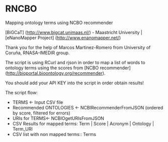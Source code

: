 RNCBO
======

Mapping ontology terms using NCBO recommender

[BiGCaT] (http://www.bigcat.unimaas.nl/) - Maastricht University |  [eNanoMapper Project] (http://www.enanomapper.net/)

Thank you for the help of Marcos Martinez-Romero from University of Coruña, RNASA-IMEDIR group.

The script is using RCurl and rjson in order to map a list of words to ontology terms using the scores from [NCBO recommender] (http://bioportal.bioontology.org/recommender).

You should add your API KEY into the script in order obtain results!

The script flow:
- TERMS <- Input CSV file
- Recommended ONTOLOGIES <- NCBIRecommenderFromJSON (ordered by score, filtered for errors)
- URIs for TERMS<- NCBIOgetURIsFromJSON
- CSV Results for mapped terms: Term | Score | Acronym | Ontology | Term_URI
- CSV list with non mapped terms:: Terms
